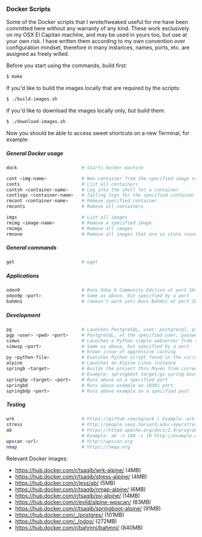 ### Docker Scripts
Some of the Docker scripts that I wrote/tweaked useful for me have been committed here without any warranty of any kind. These work exclusively on my OSX El Capitan machine, and may be used in yours too, but use at your own risk. I have written them according to my own convention over configuration mindset, therefore in many instances, names, ports, etc. are assigned as freely willed.

Before you start using the commands, build first:
```bash
$ make
```

If you'd like to build the images locally that are required by the scripts:
```bash
$ ./build-images.sh
```

If you'd like to download the images locally only, but build them:
```bash
$ ./download-images.sh
```

Now you should be able to access sweet shortcuts on a new Terminal, for example:
##### General Docker usage
```bash
dock                        # Starts Docker machine 

cont <img-name>             # New container from the specified image name 
conts                       # List all containers
contsh <container-name>     # Log into the shell for a container
contlogs <container-name>   # Tailing logs for the specified container
rmcont <container-name>     # Remove specified container
rmconts                     # Remove all containers

imgs                        # List all images
rmimg <image-name>          # Remove a specified image
rmimgs                      # Remove all images
rmnone                      # Remove all images that are in state <none>
```

##### General commands
```bash
get                         # wget 
```

##### Applications 
```bash
odoo9                       # Runs Odoo 9 Community Edition at port 10101
odoo9p <port>               # Same as above, but specified by a port
bahmni                      # (doesn't work yet) Runs Bahmni at port 10201
``` 

##### Development 
```bash
pg                          # Launches PostgreSQL, user: postgresql, password: postgresql, port: 10301
pgp <user> <pwd> <port>     # PostgreSQL, at the specified user, password & port
simws                       # Launches a Python simple webserver from the current directory
simwsp <port>               # Same as above, but specified by a port
                            # Known issue of aggressive caching
py <python-file>            # Executes Python script found in the currect directory, has issues
alpine                      # Launches an Alpine Linux instance 
springb <target>            # Builds the project thru Maven from current dir., and runs target jar
                            # Example: springboot target/gs-spring-boot-0.1.0.jar
springbp <target> <port>    # Runs above on a specified port
springbd                    # Runs above example on 10301 port
springbdp <port>            # Runs above example on a specified post
``` 

##### Testing 
```bash
wrk                         # https://github.com/wg/wrk | Example: wrk http://example.com 
stress                      # http://people.seas.harvard.edu/~apw/stress/ | Example: stress
ab                          # https://httpd.apache.org/docs/2.4/programs/ab.html 
                            # Example: ab -n 100 -c 10 http://example.com/
wpscan <url>                # http://wpscan.org
nmap                        # https://nmap.org
```

Relevant Docker images:
- https://hub.docker.com/r/tsaqib/wrk-alpine/ (4MB)
- https://hub.docker.com/r/tsaqib/stress-alpine/ (4MB)
- https://hub.docker.com/r/jess/ab/ (5MB)
- https://hub.docker.com/r/tsaqib/nmap-alpine/ (6MB)
- https://hub.docker.com/r/tsaqib/py-alpine/ (14MB)
- https://hub.docker.com/r/evild/alpine-wpscan/ (83MB)
- https://hub.docker.com/r/tsaqib/springboot-alpine/ (91MB)
- https://hub.docker.com/_/postgres/ (101MB)
- https://hub.docker.com/_/odoo/ (272MB)
- https://hub.docker.com/r/bahmni/bahmni/ (840MB)
